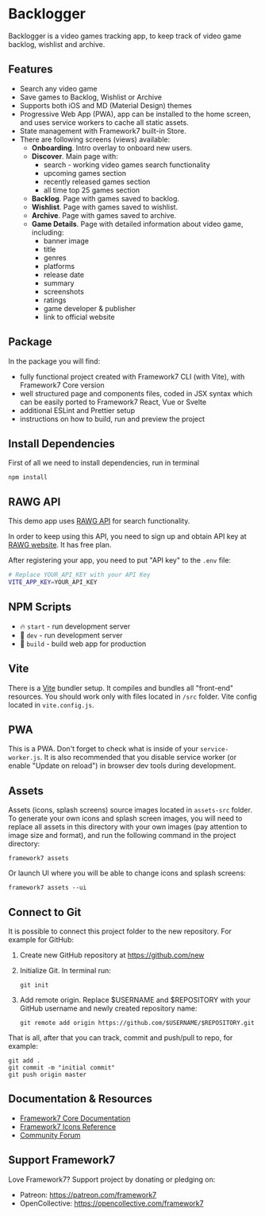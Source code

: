 # Backlogger

Backlogger is a video games tracking app, to keep track of video game backlog, wishlist and archive.

## Features

- Search any video game
- Save games to Backlog, Wishlist or Archive
- Supports both iOS and MD (Material Design) themes
- Progressive Web App (PWA), app can be installed to the home screen, and uses service workers to cache all static assets.
- State management with Framework7 built-in Store.
- There are following screens (views) available:
  - **Onboarding**. Intro overlay to onboard new users.
  - **Discover**. Main page with:
    - search - working video games search functionality
    - upcoming games section
    - recently released games section
    - all time top 25 games section
  - **Backlog**. Page with games saved to backlog.
  - **Wishlist**. Page with games saved to wishlist.
  - **Archive**. Page with games saved to archive.
  - **Game Details**. Page with detailed information about video game, including:
    - banner image
    - title
    - genres
    - platforms
    - release date
    - summary
    - screenshots
    - ratings
    - game developer & publisher
    - link to official website

## Package

In the package you will find:

- fully functional project created with Framework7 CLI (with Vite), with Framework7 Core version
- well structured page and components files, coded in JSX syntax which can be easily ported to Framework7 React, Vue or Svelte
- additional ESLint and Prettier setup
- instructions on how to build, run and preview the project

<!-- STORE_END -->

## Install Dependencies

First of all we need to install dependencies, run in terminal

```
npm install
```

## RAWG API

This demo app uses [RAWG API](https://rawg.io/apidocs) for search functionality.

In order to keep using this API, you need to sign up and obtain API key at [RAWG website](https://rawg.io/apidocs). It has free plan.

After registering your app, you need to put "API key" to the `.env` file:

```bash
# Replace YOUR_API_KEY with your API Key
VITE_APP_KEY=YOUR_API_KEY
```

## NPM Scripts

- 🔥 `start` - run development server
- 🔧 `dev` - run development server
- 🔧 `build` - build web app for production

## Vite

There is a [Vite](https://vitejs.dev) bundler setup. It compiles and bundles all "front-end" resources. You should work only with files located in `/src` folder. Vite config located in `vite.config.js`.

## PWA

This is a PWA. Don't forget to check what is inside of your `service-worker.js`. It is also recommended that you disable service worker (or enable "Update on reload") in browser dev tools during development.

## Assets

Assets (icons, splash screens) source images located in `assets-src` folder. To generate your own icons and splash screen images, you will need to replace all assets in this directory with your own images (pay attention to image size and format), and run the following command in the project directory:

```
framework7 assets
```

Or launch UI where you will be able to change icons and splash screens:

```
framework7 assets --ui
```

## Connect to Git

It is possible to connect this project folder to the new repository. For example for GitHub:

1. Create new GitHub repository at https://github.com/new

2. Initialize Git. In terminal run:

   ```
   git init
   ```

3. Add remote origin. Replace $USERNAME and $REPOSITORY with your GitHub username and newly created repository name:
   ```
   git remote add origin https://github.com/$USERNAME/$REPOSITORY.git
   ```

That is all, after that you can track, commit and push/pull to repo, for example:

```
git add .
git commit -m "initial commit"
git push origin master
```

## Documentation & Resources

- [Framework7 Core Documentation](https://framework7.io/docs/)
- [Framework7 Icons Reference](https://framework7.io/icons/)
- [Community Forum](https://forum.framework7.io)

## Support Framework7

Love Framework7? Support project by donating or pledging on:

- Patreon: https://patreon.com/framework7
- OpenCollective: https://opencollective.com/framework7
